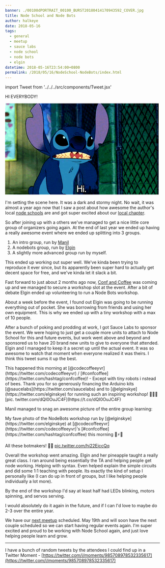 ```yaml
---
banner: ./00100dPORTRAIT_00100_BURST20180414170943592_COVER.jpg
title: Node School and Node Bots
author: halkeye
date: 2018-05-16
tags:
  - general
  - meetup
  - sauce labs
  - node school
  - node bots
  - elgin
datetime: 2018-05-16T23:54:00+0800
permalink: /2018/05/16/NodeSchool-NodeBots/index.html
---
```


import Tweet from '../../../src/components/Tweet.jsx'

HI EVERYBODY!

![hi](stitch_says_hi.gif)

I'm setting the scene here. It was a dark and stormy night. No wait, it was
almost a year ago now that I saw a post about how awesome the author's local
[node schools](https://nodeschool.io/) are and got super excited about our
[local chapter](https://nodeschool.io/vancouver/).

So after joining up with a others we've managed to get a nice little core group
of organizers going again. At the end of last year we ended up having a really
awesome event where we ended up splitting into 3 groups.

1) An intro group, run by [Manil](https://twitter.com/keywordnew)
2) A nodebots group, run by [Elgin](https://twitter.com/elginskye)
3) A slightly more advanced group run by myself.

This ended up working out super well. We've kinda been trying to reproduce it
ever since, but its apparently been super hard to actually get decent space for
free, and we've kinda let it slack a bit.

Fast forward to just about 2 months ago now,
[Conf and Coffee](https://www.meetup.com/codecoffeeyvr/events/249207842/) was
coming up and we managed to secure a workshop slot at the event. After a bit of
debate Elgin ended up volunteering to run a Node Bots workshop.

About a week before the event, I found out Elgin was going to be running
everything out of pocket. She was borrowing from friends and using her own
equipment. This is why we ended up with a tiny workshop with a max of 10
people.

After a bunch of poking and prodding at work, I got Sauce Labs to sponsor the
event. We were hoping to just get a couple more units to attach to Node School
for this and future events, but work went above and beyond and sponsored us to
have 20 brand new units to give to everyone that attended. Elgin and I managed
to keep it a secret up until the actual event. It was so awesome to watch that
moment when everyone realized it was theirs.  I think this tweet sums it up the
best.

<Tweet authorUsername="hanenbro" authorName="Adam Vernon" status="985614810581618688" date="April 15, 2018">
  This happened this morning at [@codecoffeeyvr](https://twitter.com/codecoffeeyvr) / [#confcoffee](https://twitter.com/hashtag/confcoffee)! - Except with tiny robots i nstead of bees. Thank you for so generously financing the Arduino kits [@saucelabs](https://twitter.com/saucelabs) and to [@elginskye](https://twitter.com/elginskye) for running such an inspiring workshop! 🙌💥🤖 [pic. twitter.com/dQI0OuJC4F](https://t.co/dQI0OuJC4F)
</Tweet>

Manil managed to snag an awesome picture of the entire group learning:

<Tweet authorUsername="keywordnew" authorName="🇨🇦 /manil/ hears Yanny 🎧 " status="985610674419073024" date="April 15, 2018">
  My fave photo of the NodeBots workshop run by [@elginskye](https://twitter.com/elginskye) at [@codecoffeeyvr](https://twitter.com/codecoffeeyvr)'s [#confcoffee](https://twitter.com/hashtag/confcoffee) this morning 🤩⚡🤖  

  All these botmakers! 🙌🏽 [pic.twitter.com/hi22EiccQq](https://t.co/hi22EiccQq)
</Tweet>

Overall the workshop went amazing. Elgin and her pineapple taught a really great
class. I ran around being essentially the TA and helping people get node working.
Helping with syntax. Even helped explain the simple circuits and did some 1:1
teaching with people. Its exactly the kind of setup I personally like (I can do
up in front of groups, but I like helping people individually a lot more).

By the end of the workshop I'd say at least half had LEDs blinking, motors
spinning, and servos serving.

I would absolutely do it again in the future, and if I can I'd love to maybe do
2-3 over the entire year.

We have our [next meetup](https://www.meetup.com/nodeschool-vancouver/events/250462424/)
scheduled. May 19th and will soon have the next couple scheduled so we can start having
regular events again. I'm super excited and proud to be working with Node School again,
and just love helping people learn and grow.

---

I have a bunch of random tweets by the attendees I could find up in a Twitter 
Moment - [https://twitter.com/i/moments/985708978532335617](https://twitter.com/i/moments/985708978532335617)

